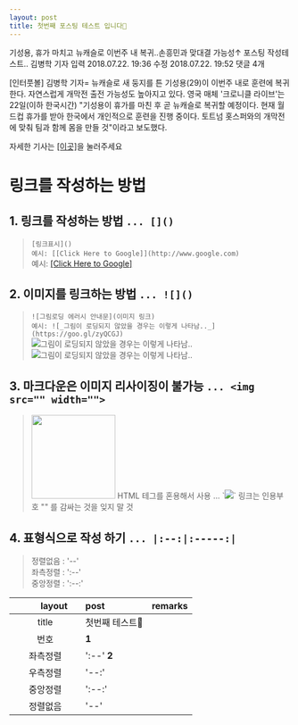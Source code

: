 ```yaml
---
layout: post
title: 첫번째 포스팅 테스트 입니다🌿
---
```

기성용, 휴가 마치고 뉴캐슬로 이번주 내 복귀..손흥민과 맞대결 가능성↑ 포스팅 작성테스트.. 김병학 기자 입력 2018.07.22. 19:36 수정 2018.07.22. 19:52 댓글 4개

[인터풋볼] 김병학 기자= 뉴캐슬로 새 둥지를 튼 기성용(29)이 이번주 내로 훈련에 복귀한다. 자연스럽게 개막전 출전 가능성도 높아지고 있다. 영국 매체 '크로니클 라이브'는 22일(이하 한국시간) "기성용이 휴가를 마친 후 곧 뉴캐슬로 복귀할 예정이다. 현재 월드컵 휴가를 받아 한국에서 개인적으로 훈련을 진행 중이다. 토트넘 홋스퍼와의 개막전에 맞춰 팀과 함께 몸을 만들 것"이라고 보도했다.

자세한 기사는 [[이곳]](https://goo.gl/EbQK5y)을 눌러주세요

# 링크를 작성하는 방법


## 1. 링크를 작성하는 방법 `... []()`
> `[링크표시]()`     
> `예시: [[Click Here to Google]](http://www.google.com)`     
> 예시: [[Click Here to Google]](http://www.google.com)     


## 2. 이미지를 링크하는 방법 `... ![]()`
> `![그림로딩 에러시 안내문](이미지 링크)`     
> `예시: ![_그림이 로딩되지 않았을 경우는 이렇게 나타남.._](https://goo.gl/zyQCGJ)`          
> ![_그림이 로딩되지 않았을 경우는 이렇게 나타남.._](https://goo.gl/zyQCGJ)     
> ![_그림이 로딩되지 않았을 경우는 이렇게 나타남.._](https://goo.gl/zyQCGJㅎ)   


## 3. 마크다운은 이미지 리사이징이 불가능 `... <img src="" width="">`
> <img src="https://goo.gl/zyQCGJ" width="150">    
> HTML 테그를 혼용해서 사용 ... `<img src="링크주소" width="픽셀">`    
> 링크는 인용부호 "" 를 감싸는 것을 잊지 말 것

## 4. 표형식으로 작성 하기 `... |:--:|:-----:|`
> 정렬없음 : '--'    
> 좌측정렬 : ':--'    
> 중앙정렬 : ':--:'    

|　　layout　　|post         |remarks|
|:-----------:|:-----------|:--|
| title    | 첫번째 테스트🌿||
| 번호      |  **1**        ||
| 좌측정렬  | \':--\' **2**   ||
| 우측정렬  | \'--:\'         ||
| 중앙정렬  | \':--:\'        ||
| 정렬없음  | \'--\'          ||
